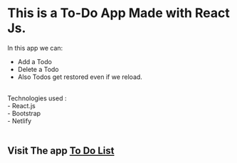 # This is a To-Do App Made with React Js.
 In this app we can:
- Add a Todo
- Delete a Todo
- Also Todos get restored even if we reload.
<br/>
Technologies used :<br/>
- React.js<br/>
- Bootstrap<br/>
- Netlify<br/>
<br/>

## Visit The app [To Do List](to-do-app-db.netlify.app)

